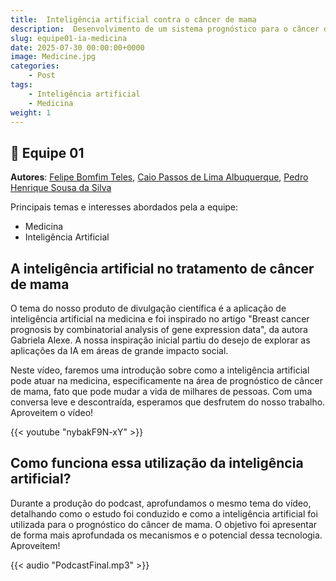 ```yaml
---
title:  Inteligência artificial contra o câncer de mama                    
description:  Desenvolvimento de um sistema prognóstico para o câncer de mama utilizando a inteligência artificial
slug: equipe01-ia-medicina             
date: 2025-07-30 00:00:00+0000                    
image: Medicine.jpg                         
categories:
    - Post                                
tags:
    - Inteligência artificial              
    - Medicina           
weight: 1                               
---
```

## 👥 Equipe 01

**Autores**: [Felipe Bomfim Teles](https://www.instagram.com/ofelps_bomfim), [Caio Passos de Lima Albuquerque](https://www.instagram.com/caioplimaaa), [Pedro Henrique Sousa da Silva](https://www.instagram.com/ssvulgopedro)

Principais temas e interesses abordados pela a equipe: 

 - Medicina
 - Inteligência Artificial 
 
  
## A inteligência artificial no tratamento de câncer de mama

O tema do nosso produto de divulgação científica é a aplicação de inteligência artificial na medicina e foi inspirado no artigo "Breast cancer prognosis by combinatorial analysis of gene expression data", da autora Gabriela Alexe. A nossa inspiração inicial partiu do desejo de explorar as aplicações da IA em áreas de grande impacto social. 

Neste vídeo, faremos uma introdução sobre como a inteligência artificial pode atuar na medicina, especificamente na área de prognóstico de câncer de mama, fato que pode mudar a vida de milhares de pessoas.  Com uma conversa leve e descontraída, esperamos que desfrutem do nosso trabalho. Aproveitem o vídeo!

{{< youtube "nybakF9N-xY" >}} 


## Como funciona essa utilização da inteligência artificial? 

Durante a produção do podcast, aprofundamos o mesmo tema do vídeo, detalhando como o estudo foi conduzido e como a inteligência artificial foi utilizada para o prognóstico do câncer de mama.  O objetivo foi apresentar de forma mais aprofundada os mecanismos e o potencial dessa tecnologia. Aproveitem! 

{{< audio "PodcastFinal.mp3" >}} 


